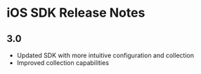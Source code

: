 # iOS SDK Release Notes

## 3.0
* Updated SDK with more intuitive configuration and collection
* Improved collection capabilities


